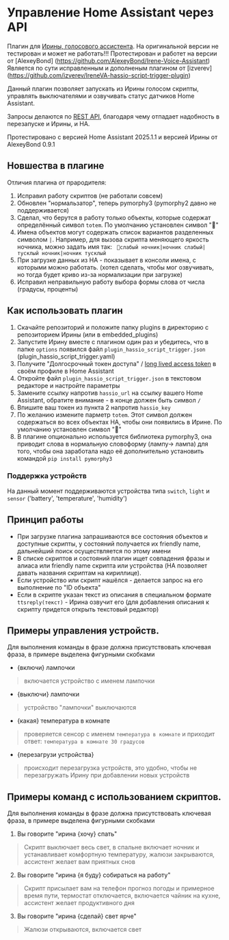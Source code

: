 # Управление Home Assistant через API
Плагин для [Ирины, голосового ассистента](https://github.com/janvarev/Irene-Voice-Assistant). На оригинальной версии не тестирован и может не работать!!!
Протестирован и работет на версии от [AlexeyBond] (https://github.com/AlexeyBond/Irene-Voice-Assistant)
Является по сути исправленным и дополненым плагином от [izverev] (https://github.com/izverev/IreneVA-hassio-script-trigger-plugin)

Данный плагин позволяет запускать из Ирины голосом скрипты, управлять выключателями и озвучивать статус датчиков Home Assistant.

Запросы делаются по [REST API](https://developers.home-assistant.io/docs/api/rest/), благодаря чему отпадает надобность в перезапуске и Ирины, и HA.

Протестировано с версией Home Assistant 2025.1.1 и версией Ирины от AlexeyBond 0.9.1

## Новшества в плагине
Отличия плагина от прародителя:
1. Исправил работу скриптов (не работали совсем)
2. Обновлен "нормальзатор", теперь pymorphy3 (pymorphy2 давно не поддерживается)
3. Сделал, что берутся в работу только объекты, которые содержат определённый символ `totem`. По умолчанию установлен символ "🎤"
4. Имена объектов могут содержать список вариантов разделенных символом `|`. Например, для вызова скрипта меняющего яркость ночника, можно задать имя так: ` 🎤слабый ночник|ночник слабый|тусклый ночник|ночник тусклый`
5. При загрузке данных из HA - показывает в консоли имена, с которыми можно работать. (хотел сделать, чтобы мог озвучивать, но тогда будет криво из-за нормализации при загрузке)
6. Исправил неправильную работу выбора формы слова от числа (градусы, проценты)

## Как использовать плагин
1. Скачайте репозиторий и положите папку plugins в директорию с репозиторием Ирины (или в embedded_plugins)
2. Запустите Ирину вместе с плагином один раз и убедитесь, что в папке `options` появился файл `plugin_hassio_script_trigger.json` (plugin_hassio_script_trigger.yaml)
3. Получите "Долгосрочный токен доступа" / [long lived access token](https://developers.home-assistant.io/docs/auth_api/#long-lived-access-token) в своём профиле в Home Assistant
4. Откройте файл `plugin_hassio_script_trigger.json` в текстовом редакторе и настройте параметры
5. Замените ссылку напротив `hassio_url` на ссылку вашего Home Assistant, обратите внимание - в конце должен быть символ `/`
6. Впишите ваш токен из пункта 2 напротив `hassio_key`
7. По желанию измените парметр `totem`. Этот символ должен содержаться во всех объектах HA, чтобы они появились в Ирине. По умолчанию установлен символ "🎤"
8. В плагине опционально используется библиотека pymorphy3, она приводит слова в нормальную словоформу (лампу-> лампа) 
для того, чтобы она заработала надо её дополнительно установить командой `pip install pymorphy3`

### Поддержка устройств
На данный момент поддерживаются устройства типа `switch`, `light` и `sensor` ('battery', 'temperature', 'humidity') 

## Принцип работы
- При загрузке плагина запрашиваются все состояния объектов и доступные скрипты, у состояний получается их friendly name, дальнейший поиск осуществляется по этому имени
- В списке скриптов и состояний плагин ищет совпадения фразы и алиаса или friendly name скрипта или устройства (HA позволяет давать названия скриптам на кириллице).
- Если устройство или скрипт нашёлся - делается запрос на его выполнение по "ID объекта"
- Если в скрипте указан текст из описания в специальном формате `ttsreply(текст)` - Ирина озвучит его (для добавления описания к скрипту придется открыть текстовый редактор)

## Примеры управления устройств.
Для выполнения команды в фразе должна присутствовать ключевая фраза, в примере выделена фигурными скобками
- {включи} лампочки
>включается устройство с именем лампочки 
- {выключи} лампочки
> устройство "лампочки" выключаются
- {какая} температура в комнате
>проверяется сенсор с именем `температура в комнате` и приходит ответ: `температура в комнате 30 градусов`
- {перезагрузи устройства}
>происходит перезагрузка устройств, это удобно, чтобы не перезагружать Ирину при добавлении новых устройств

## Примеры команд с использованием скриптов.
Для выполнения команды в фразе должна присутствовать ключевая фраза, в примере выделена фигурными скобками
1. Вы говорите "ирина {хочу} спать"
>Скрипт выключает весь свет, в спальне включает ночник и устанавливает комфортную температуру, жалюзи закрываются, ассистент желает вам приятных снов

2. Вы говорите "ирина {я буду} собираться на работу"
>Скрипт присылает вам на телефон прогноз погоды и примерное время пути, термостат отключается, включается чайник на кухне, ассистент желает  продуктивного дня

3. Вы говорите "ирина {сделай} свет ярче"
>Жалюзи открываются, включается свет
